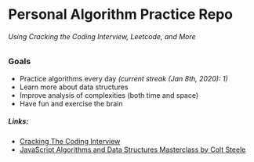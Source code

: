 # Personal Algorithm Practice Repo
###### Using Cracking the Coding Interview, Leetcode, and More

### Goals
* Practice algorithms every day *(current streak (Jan 8th, 2020): 1)*
* Learn more about data structures
* Improve analysis of complexities (both time and space)
* Have fun and exercise the brain

##### Links:
- [Cracking The Coding Interview](https://github.com/zhagm/Algorithms/tree/master/Cracking-The-Coding-Interview)
- [JavaScript Algorithms and Data Structures Masterclass by Colt Steele](https://www.udemy.com/course/js-algorithms-and-data-structures-masterclass)
